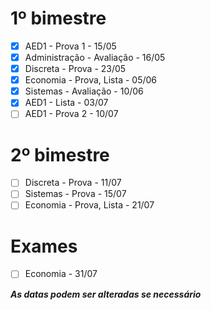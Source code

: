 # 1º bimestre
- [x] AED1 - Prova 1 - 15/05
- [x] Administração - Avaliação - 16/05
- [x] Discreta - Prova - 23/05
- [x] Economia - Prova, Lista - 05/06
- [x] Sistemas - Avaliação - 10/06
- [x] AED1 - Lista - 03/07
- [ ] AED1 - Prova 2 - 10/07

# 2º bimestre
- [ ] Discreta - Prova - 11/07
- [ ] Sistemas - Prova - 15/07
- [ ] Economia - Prova, Lista - 21/07

# Exames
- [ ] Economia - 31/07

***As datas podem ser alteradas se necessário***
